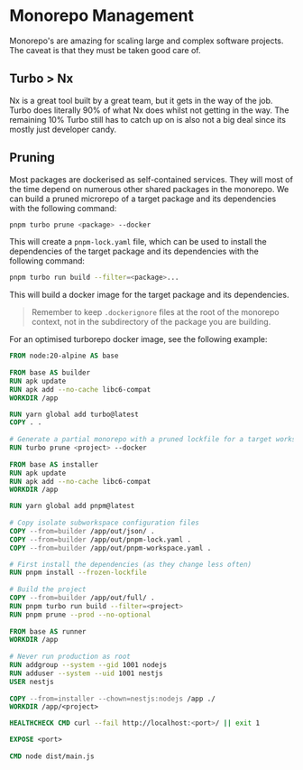 # Monorepo Management

Monorepo's are amazing for scaling large and complex software projects. The caveat is that they must be taken good care of.

## Turbo > Nx

Nx is a great tool built by a great team, but it gets in the way of the job. Turbo does literally 90% of what Nx does whilst not getting in the way. The remaining 10% Turbo still has to catch up on is also not a big deal since its mostly just developer candy.

## Pruning

Most packages are dockerised as self-contained services. They will most of the time depend on numerous other shared packages in the monorepo. We can build a pruned microrepo of a target package and its dependencies with the following command:

```bash
pnpm turbo prune <package> --docker
```

This will create a `pnpm-lock.yaml` file, which can be used to install the dependencies of the target package and its dependencies with the following command:

```bash
pnpm turbo run build --filter=<package>...
```

This will build a docker image for the target package and its dependencies.

> Remember to keep `.dockerignore` files at the root of the monorepo context, not in the subdirectory of the package you are building.

For an optimised turborepo docker image, see the following example:

```dockerfile
FROM node:20-alpine AS base
 
FROM base AS builder
RUN apk update
RUN apk add --no-cache libc6-compat
WORKDIR /app

RUN yarn global add turbo@latest
COPY . .
 
# Generate a partial monorepo with a pruned lockfile for a target workspace.
RUN turbo prune <project> --docker
 
FROM base AS installer
RUN apk update
RUN apk add --no-cache libc6-compat
WORKDIR /app

RUN yarn global add pnpm@latest 
 
# Copy isolate subworkspace configuration files
COPY --from=builder /app/out/json/ .
COPY --from=builder /app/out/pnpm-lock.yaml .
COPY --from=builder /app/out/pnpm-workspace.yaml .

# First install the dependencies (as they change less often)
RUN pnpm install --frozen-lockfile
 
# Build the project
COPY --from=builder /app/out/full/ .
RUN pnpm turbo run build --filter=<project> 
RUN pnpm prune --prod --no-optional
 
FROM base AS runner
WORKDIR /app
 
# Never run production as root
RUN addgroup --system --gid 1001 nodejs
RUN adduser --system --uid 1001 nestjs 
USER nestjs 
 
COPY --from=installer --chown=nestjs:nodejs /app ./
WORKDIR /app/<project>

HEALTHCHECK CMD curl --fail http://localhost:<port>/ || exit 1

EXPOSE <port> 
 
CMD node dist/main.js
```
